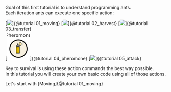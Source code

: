 Goal of this first tutorial is to understand programming ants.<br>
Each iteration ants can execute one specific action:

<div width="100%">
	[<img src="../images/actionMove.svg" height="90px">]{@tutorial 01_moving}
	[<img src="../images/actionHarvest.svg" height="90px">]{@tutorial 02_harvest}
	[<img src="../images/actionTransfer.svg" height="90px">]{@tutorial 03_transfer}<br>
	[<img src="../images/actionPheromone.svg" height="90">]{@tutorial 04_pheromone}
	[<img src="../images/actionAttack.svg" height="90">]{@tutorial 05_attack}
</div>

Key to survival is using these action commands the best way possible.<br>
In this tutorial you will create your own basic code using all of those actions.<br>

Let's start with [Moving]{@tutorial 01_moving}